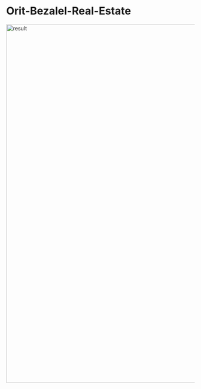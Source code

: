 # Orit-Bezalel-Real-Estate
<img width="960" alt="result" src="https://user-images.githubusercontent.com/74673812/130145815-1343b2eb-e933-4aea-a36c-337d7a6cffec.png">

